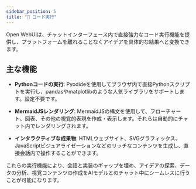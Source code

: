 ```yaml
---
sidebar_position: 5
title: "🐍 コード実行"
---
```


Open WebUIは、チャットインターフェース内で直接強力なコード実行機能を提供し、プラットフォームを離れることなくアイデアを具体的な結果へと変換できます。

## 主な機能

- **Pythonコードの実行**: Pyodideを使用してブラウザ内で直接Pythonスクリプトを実行し、pandasやmatplotlibのような人気ライブラリをサポートします。設定不要です。

- **MermaidJSレンダリング**: MermaidJSの構文を使用して、フローチャート、図表、その他の視覚的表現を作成・表示します。それらは自動的にチャット内でレンダリングされます。

- **インタラクティブな成果物**: HTMLウェブサイト、SVGグラフィックス、JavaScriptビジュアライゼーションなどのリッチなコンテンツを生成し、直接会話内で操作することができます。

これらの実行機能により、会話と実装のギャップを埋め、アイデアの探索、データの分析、視覚コンテンツの作成をAIモデルとのチャット中にシームレスに行うことが可能になります。